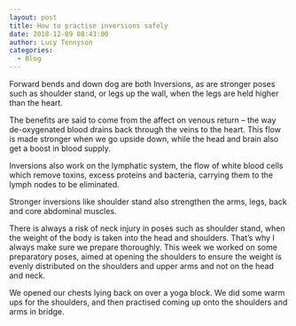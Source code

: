 ```yaml
---
layout: post
title: How to practise inversions safely
date: 2018-12-09 08:43:00
author: Lucy Tennyson
categories:
  - Blog
---
```


Forward bends and down dog are both Inversions, as are stronger poses such as shoulder stand, or legs up the wall, when the legs are held higher than the heart.

The benefits are said to come from the affect on venous return – the way de-oxygenated blood drains back through the veins to the heart. This flow is made stronger when we go upside down, while the head and brain also get a boost in blood supply.

Inversions also work on the lymphatic system, the flow of white blood cells which remove toxins, excess proteins and bacteria, carrying them to the lymph nodes to be eliminated.&nbsp;

Stronger inversions like shoulder stand also strengthen the arms, legs, back and core abdominal muscles.&nbsp;

There is always a risk of neck injury in poses such as shoulder stand, when the weight of the body is taken into the head and shoulders. That’s why I always make sure we prepare thoroughly. This week we worked on some preparatory poses, aimed at opening the shoulders to ensure the weight is evenly distributed on the shoulders and upper arms and not on the head and neck.

We opened our chests lying back on over a yoga block. We did some warm ups for the shoulders, and then practised coming up onto the shoulders and arms in bridge.